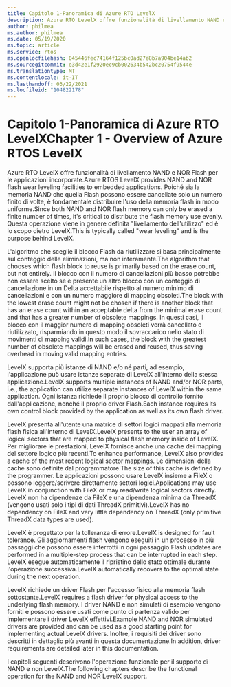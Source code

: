 ```yaml
---
title: Capitolo 1-Panoramica di Azure RTO LevelX
description: Azure RTO LevelX offre funzionalità di livellamento NAND e NOR Flash per le applicazioni incorporate.
author: philmea
ms.author: philmea
ms.date: 05/19/2020
ms.topic: article
ms.service: rtos
ms.openlocfilehash: 045446fec74164f125bc0ad27e8b7a904be14ab2
ms.sourcegitcommit: e3d42e1f2920ec9cb002634b542bc20754f9544e
ms.translationtype: MT
ms.contentlocale: it-IT
ms.lasthandoff: 03/22/2021
ms.locfileid: "104822178"
---
```

# <a name="chapter-1---overview-of-azure-rtos-levelx"></a><span data-ttu-id="08eb8-103">Capitolo 1-Panoramica di Azure RTO LevelX</span><span class="sxs-lookup"><span data-stu-id="08eb8-103">Chapter 1 - Overview of Azure RTOS LevelX</span></span>

<span data-ttu-id="08eb8-104">Azure RTO LevelX offre funzionalità di livellamento NAND e NOR Flash per le applicazioni incorporate.</span><span class="sxs-lookup"><span data-stu-id="08eb8-104">Azure RTOS LevelX provides NAND and NOR flash wear leveling facilities to embedded applications.</span></span> <span data-ttu-id="08eb8-105">Poiché sia la memoria NAND che quella Flash possono essere cancellate solo un numero finito di volte, è fondamentale distribuire l'uso della memoria flash in modo uniforme.</span><span class="sxs-lookup"><span data-stu-id="08eb8-105">Since both NAND and NOR flash memory can only be erased a finite number of times, it's critical to distribute the flash memory use evenly.</span></span> <span data-ttu-id="08eb8-106">Questa operazione viene in genere definita "livellamento dell'utilizzo" ed è lo scopo dietro LevelX.</span><span class="sxs-lookup"><span data-stu-id="08eb8-106">This is typically called "wear leveling" and is the purpose behind LevelX.</span></span>

<span data-ttu-id="08eb8-107">L'algoritmo che sceglie il blocco Flash da riutilizzare si basa principalmente sul conteggio delle eliminazioni, ma non interamente.</span><span class="sxs-lookup"><span data-stu-id="08eb8-107">The algorithm that chooses which flash block to reuse is primarily based on the erase count, but not entirely.</span></span> <span data-ttu-id="08eb8-108">Il blocco con il numero di cancellazioni più basso potrebbe non essere scelto se è presente un altro blocco con un conteggio di cancellazione in un Delta accettabile rispetto al numero minimo di cancellazioni e con un numero maggiore di mapping obsoleti.</span><span class="sxs-lookup"><span data-stu-id="08eb8-108">The block with the lowest erase count might not be chosen if there is another block that has an erase count within an acceptable delta from the minimal erase count and that has a greater number of obsolete mappings.</span></span> <span data-ttu-id="08eb8-109">In questi casi, il blocco con il maggior numero di mapping obsoleti verrà cancellato e riutilizzato, risparmiando in questo modo il sovraccarico nello stato di movimenti di mapping validi.</span><span class="sxs-lookup"><span data-stu-id="08eb8-109">In such cases, the block with the greatest number of obsolete mappings will be erased and reused, thus saving overhead in moving valid mapping entries.</span></span>

<span data-ttu-id="08eb8-110">LevelX supporta più istanze di NAND e/o né parti, ad esempio, l'applicazione può usare istanze separate di LevelX all'interno della stessa applicazione.</span><span class="sxs-lookup"><span data-stu-id="08eb8-110">LevelX supports multiple instances of NAND and/or NOR parts, i.e., the application can utilize separate instances of LevelX within the same application.</span></span> <span data-ttu-id="08eb8-111">Ogni istanza richiede il proprio blocco di controllo fornito dall'applicazione, nonché il proprio driver Flash.</span><span class="sxs-lookup"><span data-stu-id="08eb8-111">Each instance requires its own control block provided by the application as well as its own flash driver.</span></span>

<span data-ttu-id="08eb8-112">LevelX presenta all'utente una matrice di settori logici mappati alla memoria flash fisica all'interno di LevelX.</span><span class="sxs-lookup"><span data-stu-id="08eb8-112">LevelX presents to the user an array of logical sectors that are mapped to physical flash memory inside of LevelX.</span></span> <span data-ttu-id="08eb8-113">Per migliorare le prestazioni, LevelX fornisce anche una cache dei mapping del settore logico più recenti.</span><span class="sxs-lookup"><span data-stu-id="08eb8-113">To enhance performance, LevelX also provides a cache of the most recent logical sector mappings.</span></span> <span data-ttu-id="08eb8-114">Le dimensioni della cache sono definite dal programmatore.</span><span class="sxs-lookup"><span data-stu-id="08eb8-114">The size of this cache is defined by the programmer.</span></span> <span data-ttu-id="08eb8-115">Le applicazioni possono usare LevelX insieme a FileX o possono leggere/scrivere direttamente settori logici.</span><span class="sxs-lookup"><span data-stu-id="08eb8-115">Applications may use LevelX in conjunction with FileX or may read/write logical sectors directly.</span></span> <span data-ttu-id="08eb8-116">LevelX non ha dipendenze da FileX e una dipendenza minima da ThreadX (vengono usati solo i tipi di dati ThreadX primitivi).</span><span class="sxs-lookup"><span data-stu-id="08eb8-116">LevelX has no dependency on FileX and very little dependency on ThreadX (only primitive ThreadX data types are used).</span></span>

<span data-ttu-id="08eb8-117">LevelX è progettato per la tolleranza di errore.</span><span class="sxs-lookup"><span data-stu-id="08eb8-117">LevelX is designed for fault tolerance.</span></span> <span data-ttu-id="08eb8-118">Gli aggiornamenti flash vengono eseguiti in un processo in più passaggi che possono essere interrotti in ogni passaggio.</span><span class="sxs-lookup"><span data-stu-id="08eb8-118">Flash updates are performed in a multiple-step process that can be interrupted in each step.</span></span> <span data-ttu-id="08eb8-119">LevelX esegue automaticamente il ripristino dello stato ottimale durante l'operazione successiva.</span><span class="sxs-lookup"><span data-stu-id="08eb8-119">LevelX automatically recovers to the optimal state during the next operation.</span></span>

<span data-ttu-id="08eb8-120">LevelX richiede un driver Flash per l'accesso fisico alla memoria flash sottostante.</span><span class="sxs-lookup"><span data-stu-id="08eb8-120">LevelX requires a flash driver for physical access to the underlying flash memory.</span></span> <span data-ttu-id="08eb8-121">I driver NAND e non simulati di esempio vengono forniti e possono essere usati come punto di partenza valido per implementare i driver LevelX effettivi.</span><span class="sxs-lookup"><span data-stu-id="08eb8-121">Example NAND and NOR simulated drivers are provided and can be used as a good starting point for implementing actual LevelX drivers.</span></span> <span data-ttu-id="08eb8-122">Inoltre, i requisiti dei driver sono descritti in dettaglio più avanti in questa documentazione.</span><span class="sxs-lookup"><span data-stu-id="08eb8-122">In addition, driver requirements are detailed later in this documentation.</span></span>

<span data-ttu-id="08eb8-123">I capitoli seguenti descrivono l'operazione funzionale per il supporto di NAND e non LevelX.</span><span class="sxs-lookup"><span data-stu-id="08eb8-123">The following chapters describe the functional operation for the NAND and NOR LevelX support.</span></span>
